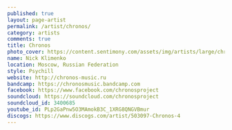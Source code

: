 ```yaml
---
published: true
layout: page-artist
permalink: /artist/chronos/
category: artists
comments: true
title: Chronos
photo_cover: https://content.sentimony.com/assets/img/artists/large/chronos.jpg
name: Nick Klimenko
location: Moscow, Russian Federation
style: Psychill
website: http://chronos-music.ru
bandcamp: https://chronosmusic.bandcamp.com
facebook: https://www.facebook.com/chronosproject
soundcloud: https://soundcloud.com/chronosproject
soundcloud_id: 3400685
youtube_id: PLp2GaPnw5O3MAmokB3C_1XRG8QNGVBmur
discogs: https://www.discogs.com/artist/503097-Chronos-4
---
```

